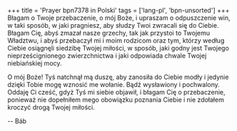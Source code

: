 +++
title = 'Prayer bpn7378 in Polski'
tags = ['lang-pl', 'bpn-unsorted']
+++
Błagam o Twoje przebaczenie, o mój Boże, i upraszam o odpuszczenie win, w taki sposób, w jaki pragniesz, aby słudzy Twoi zwracali się do Ciebie. Błagam Cię, abyś zmazał nasze grzechy, tak jak przystoi to Twojemu Władztwu, i abyś przebaczył mi i moim rodzicom oraz tym, którzy według Ciebie osiągnęli siedzibę Twojej miłości, w sposób, jaki godny jest Twojego nieprześcignionego zwierzchnictwa i jaki odpowiada chwale Twojej niebiańskiej mocy.
    
O mój Boże! Tyś natchnął mą duszę, aby zanosiła do Ciebie modły i jedynie dzięki Tobie mogę wznosić me wołanie. Bądź wysławiony i pochwalony. Oddaję Ci cześć, gdyż Tyś mi siebie objawił, i błagam Cię o przebaczenie, ponieważ nie dopełniłem mego obowiązku poznania Ciebie i nie zdołałem kroczyć drogą Twojej miłości.

-- Báb
